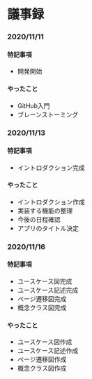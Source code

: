 # 議事録
### 2020/11/11
#### 特記事項
- 開発開始

#### やったこと
- GitHub入門
- ブレーンストーミング

### 2020/11/13
#### 特記事項
- イントロダクション完成

#### やったこと
- イントロダクション作成
- 実装する機能の整理
- 今後の日程確認
- アプリのタイトル決定

### 2020/11/16
#### 特記事項
- ユースケース図完成
- ユースケース記述完成
- ページ遷移図完成
- 概念クラス図完成

#### やったこと
- ユースケース図作成
- ユースケース記述作成
- ページ遷移図作成
- 概念クラス図作成
